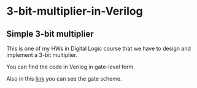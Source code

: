 # 3-bit-multiplier-in-Verilog
## Simple 3-bit multiplier 

This is one of my HWs in Digital Logic course that we have to design and implement a 3-bit multiplier.

You can find the code in Verilog in gate-level form.

Also in this [link](https://circuitverse.org/users/109689/projects/digital-logic-problem-set-6) you can see the gate scheme.

